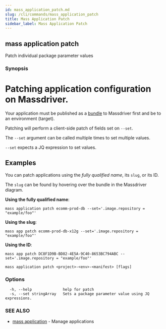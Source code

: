 ```yaml
---
id: mass_application_patch.md
slug: /cli/commands/mass_application_patch
title: Mass Application Patch
sidebar_label: Mass Application Patch
---
```

## mass application patch

Patch individual package parameter values

### Synopsis

# Patching application configuration on Massdriver.

Your application must be published as a [bundle](https://docs.massdriver.cloud/bundles) to Massdriver first and be to an environment (target).

Patching will perform a client-side patch of fields set on `--set`.

The `--set` argument can be called multiple times to set multiple values.

`--set` expects a JQ expression to set values.

## Examples

You can patch applications using the _fully qualified name_, its `slug`, or its ID.

The `slug` can be found by hovering over the bundle in the Massdriver diagram.

**Using the fully qualified name**:

```shell
mass application patch ecomm-prod-db --set='.image.repository = "example/foo"'
```

**Using the slug**:

```shell
mass app patch ecomm-prod-db-x12g --set='.image.repository = "example/foo"'
```

**Using the ID**:

```shell
mass app patch DC8F1D9B-BD82-4E5A-9C40-8653BC794ABC --set='.image.repository = "example/foo"'
```


```
mass application patch <project>-<env>-<manifest> [flags]
```

### Options

```
  -h, --help              help for patch
  -s, --set stringArray   Sets a package parameter value using JQ expressions.
```

### SEE ALSO

* [mass application](/cli/commands/mass_application)	 - Manage applications
